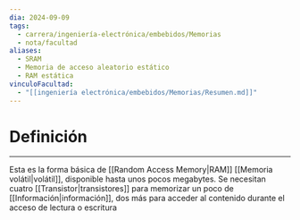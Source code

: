 ```yaml
---
dia: 2024-09-09
tags:
  - carrera/ingeniería-electrónica/embebidos/Memorias
  - nota/facultad
aliases:
  - SRAM
  - Memoria de acceso aleatorio estático
  - RAM estática
vinculoFacultad:
  - "[[ingeniería electrónica/embebidos/Memorias/Resumen.md]]"
---
```

# Definición
---
Esta es la forma básica de [[Random Access Memory|RAM]] [[Memoria volátil|volátil]], disponible hasta unos pocos megabytes. Se necesitan cuatro [[Transistor|transistores]] para memorizar un poco de [[Información|información]], dos más para acceder al contenido durante el acceso de lectura o escritura